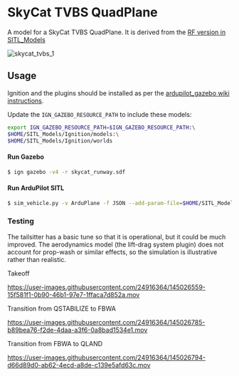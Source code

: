 # SkyCat TVBS QuadPlane

A model for a SkyCat TVBS QuadPlane. It is derived from the [RF version in SITL_Models]( https://github.com/ArduPilot/SITL_Models/tree/master/RealFlight/Released_Models/QuadPlanes/Tailsitters/SkyCat_TVBS)

![skycat_tvbs_1](https://user-images.githubusercontent.com/24916364/145025150-4e7e48e1-3e83-4c83-be7b-b944db1d9152.png)

## Usage

Ignition and the plugins should be installed as per the [ardupilot_gazebo wiki instructions](https://github.com/ArduPilot/ardupilot_gazebo/wiki).

Update the `IGN_GAZEBO_RESOURCE_PATH` to include these models:

```bash
export IGN_GAZEBO_RESOURCE_PATH=$IGN_GAZEBO_RESOURCE_PATH:\
$HOME/SITL_Models/Ignition/models:\
$HOME/SITL_Models/Ignition/worlds
```

#### Run Gazebo

```bash
$ ign gazebo -v4 -r skycat_runway.sdf
```

#### Run ArduPilot SITL

```bash
$ sim_vehicle.py -v ArduPlane -f JSON --add-param-file=$HOME/SITL_Models/Ignition/config/skycat_tvbs.param --console --map
```

### Testing

The tailsitter has a basic tune so that it is operational, but it could be much improved. The aerodynamics model (the lift-drag system plugin) does not account for prop-wash or similar effects, so the simulation is illustrative rather than realistic.  

Takeoff

https://user-images.githubusercontent.com/24916364/145026559-15f581f1-0b90-46b1-97e7-1ffaca7d852a.mov

Transition from QSTABILIZE to FBWA

https://user-images.githubusercontent.com/24916364/145026785-b89bea76-f2de-4daa-a3f6-0a8bad1534e1.mov

Transition from FBWA to QLAND

https://user-images.githubusercontent.com/24916364/145026794-d66d89d0-ab62-4ecd-a8de-c139e5afd63c.mov
